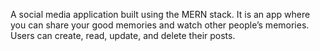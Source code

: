 A social media application built using the MERN stack. It is an app where you can share your good memories and watch
other people’s memories. Users can create, read, update, and delete their posts.
